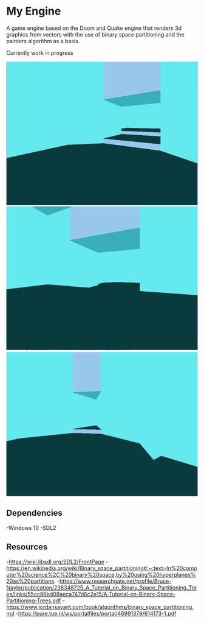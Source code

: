 # My Engine
A game engine based on the Doom and Quake engine that renders 3d graphics from vectors with the use of binary space partitioning and the painters algorithm as a basis.

Currently work in progress

![Image 1 of engine render](/Img/Img1.PNG)
![Image 2 of engine render](/Img/Img2.PNG)
![Image 3 of engine render](/Img/Img3.PNG)

## Dependencies
-Windows 10
-SDL2

## Resources
-https://wiki.libsdl.org/SDL2/FrontPage
-https://en.wikipedia.org/wiki/Binary_space_partitioning#:~:text=In%20computer%20science%2C%20binary%20space,by%20using%20hyperplanes%20as%20partitions.
-https://www.researchgate.net/profile/Bruce-Naylor/publication/238348725_A_Tutorial_on_Binary_Space_Partitioning_Trees/links/55cc86bd08aeca747d6c2e15/A-Tutorial-on-Binary-Space-Partitioning-Trees.pdf
-https://www.jordansavant.com/book/algorithms/binary_space_partitioning.md
-https://pure.tue.nl/ws/portalfiles/portal/46991379/614173-1.pdf